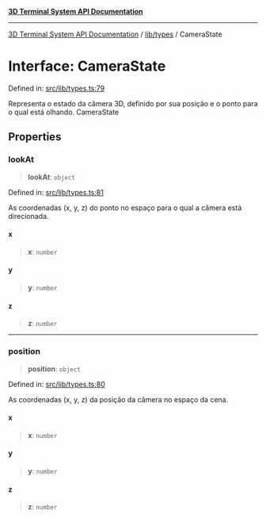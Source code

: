 [**3D Terminal System API Documentation**](../../../README.md)

***

[3D Terminal System API Documentation](../../../README.md) / [lib/types](../README.md) / CameraState

# Interface: CameraState

Defined in: [src/lib/types.ts:79](https://github.com/Dicommunitas/ThreeJS_Terminal_3D/blob/824631c882bd29351bc730ad23d22c22cce24127/src/lib/types.ts#L79)

Representa o estado da câmera 3D, definido por sua posição e o ponto para o qual está olhando.
 CameraState

## Properties

### lookAt

> **lookAt**: `object`

Defined in: [src/lib/types.ts:81](https://github.com/Dicommunitas/ThreeJS_Terminal_3D/blob/824631c882bd29351bc730ad23d22c22cce24127/src/lib/types.ts#L81)

As coordenadas (x, y, z) do ponto no espaço para o qual a câmera está direcionada.

#### x

> **x**: `number`

#### y

> **y**: `number`

#### z

> **z**: `number`

***

### position

> **position**: `object`

Defined in: [src/lib/types.ts:80](https://github.com/Dicommunitas/ThreeJS_Terminal_3D/blob/824631c882bd29351bc730ad23d22c22cce24127/src/lib/types.ts#L80)

As coordenadas (x, y, z) da posição da câmera no espaço da cena.

#### x

> **x**: `number`

#### y

> **y**: `number`

#### z

> **z**: `number`
